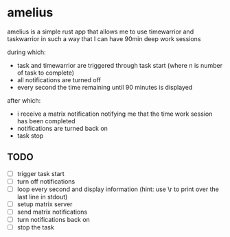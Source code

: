amelius
=============



amelius is a simple rust app that allows me to use timewarrior and taskwarrior in such a way that I can have 90min deep work sessions 

during which: 
- task and timewarrior are triggered through task start <n> (where n is number of task to complete)
- all notifications are turned off 
- every second the time remaining until 90 minutes is displayed 

after which:
- i receive a matrix notification notifying me that the time work session has been completed
- notifications are turned back on 
- task stop <n>



## TODO
- [ ] trigger task start
- [ ] turn off notifications
- [ ] loop every second and display information (hint: use \r to print over the last line in stdout)
- [ ] setup matrix server
- [ ] send matrix notifications
- [ ] turn notifications back on
- [ ] stop the task
